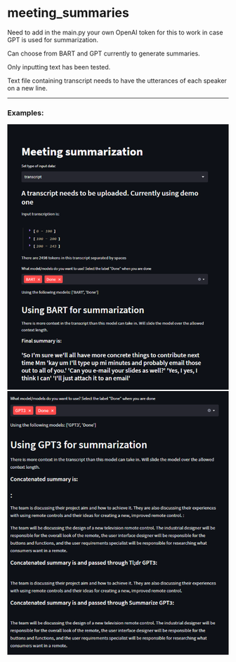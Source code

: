# meeting_summaries

Need to add in the main.py your own OpenAI token for this to work in case GPT is used for summarization.

Can choose from BART and GPT currently to generate summaries.

Only inputting text has been tested.

Text file containing transcript needs to have the utterances of each speaker on a new line.

---------------
### Examples:
![BERT summary](misc/BERT_example.png "BERT summary")
![GPT summary](misc/GPT_example.png "GPT summary")